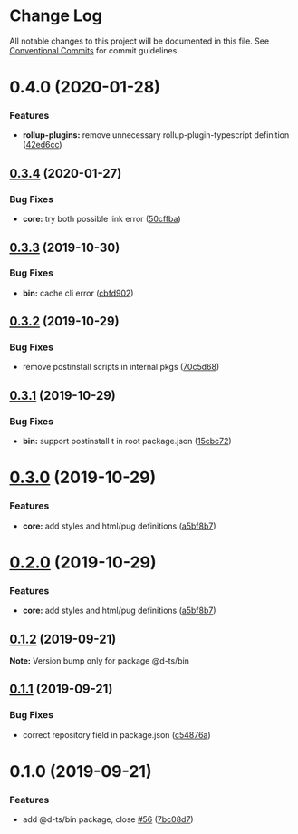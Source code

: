 # Change Log

All notable changes to this project will be documented in this file.
See [Conventional Commits](https://conventionalcommits.org) for commit guidelines.

# 0.4.0 (2020-01-28)


### Features

* **rollup-plugins:** remove unnecessary rollup-plugin-typescript definition ([42ed6cc](https://github.com/rx-ts/types/commit/42ed6cca2c473a463035c105760428d96dca0a75))





## [0.3.4](https://github.com/rx-ts/types/compare/@d-ts/bin@0.3.3...@d-ts/bin@0.3.4) (2020-01-27)


### Bug Fixes

* **core:** try both possible link error ([50cffba](https://github.com/rx-ts/types/commit/50cffba3a6b29ca0913e0922e7f3b80759dd7a30))





## [0.3.3](https://github.com/rx-ts/types/compare/@d-ts/bin@0.3.2...@d-ts/bin@0.3.3) (2019-10-30)


### Bug Fixes

* **bin:** cache cli error ([cbfd902](https://github.com/rx-ts/types/commit/cbfd9023ec7b1a0005af10ec03cd8d8e420ea072))





## [0.3.2](https://github.com/rx-ts/types/compare/@d-ts/bin@0.3.1...@d-ts/bin@0.3.2) (2019-10-29)


### Bug Fixes

* remove postinstall scripts in internal pkgs ([70c5d68](https://github.com/rx-ts/types/commit/70c5d68190df3b4ec9e323119d8acabc320579e9))





## [0.3.1](https://github.com/rx-ts/types/compare/@d-ts/bin@0.3.0...@d-ts/bin@0.3.1) (2019-10-29)


### Bug Fixes

* **bin:** support postinstall t in root package.json ([15cbc72](https://github.com/rx-ts/types/commit/15cbc72c7da8283246627a401d0b19fcb52c0771))





# [0.3.0](https://github.com/rx-ts/types/compare/@d-ts/bin@0.1.2...@d-ts/bin@0.3.0) (2019-10-29)


### Features

* **core:** add styles and html/pug definitions ([a5bf8b7](https://github.com/rx-ts/types/commit/a5bf8b7fabcfde59372a68ade0944036b17e526a))





# [0.2.0](https://github.com/rx-ts/types/compare/@d-ts/bin@0.1.2...@d-ts/bin@0.2.0) (2019-10-29)


### Features

* **core:** add styles and html/pug definitions ([a5bf8b7](https://github.com/rx-ts/types/commit/a5bf8b7fabcfde59372a68ade0944036b17e526a))





## [0.1.2](https://github.com/rx-ts/types/compare/@d-ts/bin@0.1.1...@d-ts/bin@0.1.2) (2019-09-21)

**Note:** Version bump only for package @d-ts/bin





## [0.1.1](https://github.com/rx-ts/types/compare/@d-ts/bin@0.1.0...@d-ts/bin@0.1.1) (2019-09-21)


### Bug Fixes

* correct repository field in package.json ([c54876a](https://github.com/rx-ts/types/commit/c54876a))





# 0.1.0 (2019-09-21)


### Features

* add @d-ts/bin package, close [#56](https://github.com/rx-ts/types/issues/56) ([7bc08d7](https://github.com/rx-ts/types/commit/7bc08d7))

